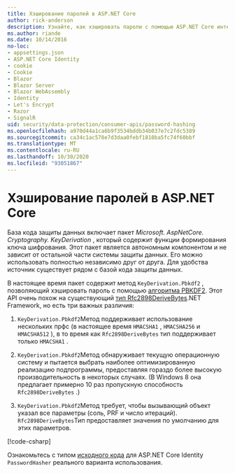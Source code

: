 ```yaml
---
title: Хэширование паролей в ASP.NET Core
author: rick-anderson
description: Узнайте, как хэшировать пароли с помощью ASP.NET Core интерфейсов API защиты данных.
ms.author: riande
ms.date: 10/14/2016
no-loc:
- appsettings.json
- ASP.NET Core Identity
- cookie
- Cookie
- Blazor
- Blazor Server
- Blazor WebAssembly
- Identity
- Let's Encrypt
- Razor
- SignalR
uid: security/data-protection/consumer-apis/password-hashing
ms.openlocfilehash: a970d44a1ca6b9f3534bddb34b037e7c2fdc5389
ms.sourcegitcommit: ca34c1ac578e7d3daa0febf1810ba5fc74f60bbf
ms.translationtype: MT
ms.contentlocale: ru-RU
ms.lasthandoff: 10/30/2020
ms.locfileid: "93051867"
---
```

# <a name="hash-passwords-in-aspnet-core"></a>Хэширование паролей в ASP.NET Core

База кода защиты данных включает пакет *Microsoft. AspNetCore. Cryptography. KeyDerivation* , который содержит функции формирования ключа шифрования. Этот пакет является автономным компонентом и не зависит от остальной части системы защиты данных. Его можно использовать полностью независимо друг от друга. Для удобства источник существует рядом с базой кода защиты данных.

В настоящее время пакет содержит метод `KeyDerivation.Pbkdf2` , позволяющий хэшировать пароль с помощью [алгоритма PBKDF2](https://tools.ietf.org/html/rfc2898#section-5.2). Этот API очень похож на существующий [тип Rfc2898DeriveBytes](/dotnet/api/system.security.cryptography.rfc2898derivebytes).NET Framework, но есть три важных различия:

1. `KeyDerivation.Pbkdf2`Метод поддерживает использование нескольких прфс (в настоящее время `HMACSHA1` , `HMACSHA256` и `HMACSHA512` ), в то время как `Rfc2898DeriveBytes` тип поддерживает только `HMACSHA1` .

2. `KeyDerivation.Pbkdf2`Метод обнаруживает текущую операционную систему и пытается выбрать наиболее оптимизированную реализацию подпрограммы, предоставляя гораздо более высокую производительность в некоторых случаях. (В Windows 8 она предлагает примерно 10 раз пропускную способность `Rfc2898DeriveBytes` .)

3. `KeyDerivation.Pbkdf2`Метод требует, чтобы вызывающий объект указал все параметры (соль, PRF и число итераций). `Rfc2898DeriveBytes`Тип предоставляет значения по умолчанию для этих параметров.

[!code-csharp[](password-hashing/samples/passwordhasher.cs)]

Ознакомьтесь с типом [исходного кода](https://github.com/dotnet/AspNetCore/blob/master/src/Identity/Extensions.Core/src/PasswordHasher.cs) для ASP.NET Core Identity `PasswordHasher` реального варианта использования.
